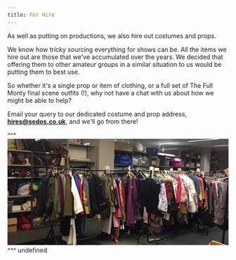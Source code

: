 ```yaml
---
title: For Hire
---
```

As well as putting on productions, we also hire out costumes and props. 

We know how tricky sourcing everything for shows can be. All the items we hire out are those that we've accumulated over the years. We decided that offering them to other amateur groups in a similar situation to us would be putting them to best use. 

So whether it's a single prop or item of clothing, or a full set of The Full Monty final scene outfits (!), why not have a chat with us about how we might be able to help? 

Email your query to our dedicated costume and prop address, **hires@sedos.co.uk**, and we'll go from there!

^^^ ![](/assets/costunmes.jpg) 
^^^ undefined